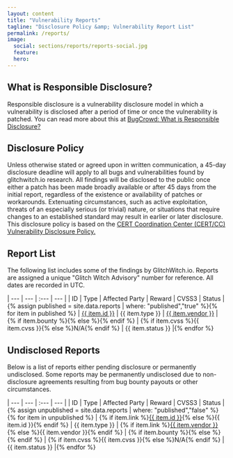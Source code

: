 ```yaml
---
layout: content
title: "Vulnerability Reports"
tagline: "Disclosure Policy &amp; Vulnerability Report List"
permalink: /reports/
image:
  social: sections/reports/reports-social.jpg
  feature:
  hero:
---
```

## What is Responsible Disclosure?
Responsible disclosure is a vulnerability disclosure model in which a vulnerability is disclosed after a period of time or once the vulnerability is patched. You can read more about this at [BugCrowd: What is Responsible Disclosure?](https://www.bugcrowd.com/resource/what-is-responsible-disclosure/)

## Disclosure Policy

Unless otherwise stated or agreed upon in written communication, a 45-day disclosure deadline will apply to all bugs and vulnerabilities found by glitchwitch.io research. All findings will be disclosed to the public once either a patch has been made broadly available or after 45 days from the initial report, regardless of the existence or availability of patches or workarounds. Extenuating circumstances, such as active exploitation, threats of an especially serious (or trivial) nature, or situations that require changes to an established standard may result in earlier or later disclosure. This disclosure policy is based on the [CERT Coordination Center (CERT/CC) Vulnerability Disclosure Policy.](https://vuls.cert.org/confluence/display/Wiki/Vulnerability+Disclosure+Policy)

## Report List

The following list includes some of the findings by GlitchWitch.io. Reports are assigned a unique "Glitch Witch Advisory" number for reference. All dates are recorded in UTC.

| --- | --- | :--- | --- |
| ID | Type | Affected Party | Reward | CVSS3 | Status |{% assign published = site.data.reports | where: "published","true" %}{% for item in published %}
| <a href="{% if item.link %}{{ item.link }}{% else %}{{ site.url }}/reports/{{ item.id | remove: 'GWA-2018-00' }}{% endif %}">{{ item.id }}</a> | <span title="{{item.type-long}}">{{ item.type }}</span> | <a href="{% if item.link %}{{ item.link }}{% else %}{{ site.url }}/reports/{{ item.id | remove: 'GWA-2018-00' }}{% endif %}/">{{ item.vendor }}</a> | {% if item.bounty %}<span style="color:green;background:none;" title="${{item.bounty}}"><i class="fas fa-check-circle"></i></span>{% else %}<span style="background:none;" title="No Bounty Paid"><i class="fas fa-times-circle"></i></span>{% endif %} | {% if item.cvss %}<span title="{{item.cvss-string}}">{{ item.cvss }}</span>{% else %}N/A{% endif %} | {{ item.status }} |{% endfor %}

## Undisclosed Reports

Below is a list of reports either pending disclosure or permanently undisclosed. Some reports may be permanently undisclosed due to non-disclosure agreements resulting from bug bounty payouts or other circumstances.

| --- | --- | :--- | --- |
| ID | Type | Affected Party | Reward | CVSS3 | Status |{% assign unpublished = site.data.reports | where: "published","false" %}{% for item in unpublished %}
| {% if item.link %}<a href="{{ item.link }}">{{ item.id }}</a>{% else %}{{ item.id }}{% endif %} | <span title="{{item.type-long}}">{{ item.type }}</span> | {% if item.link %}<a href="{{ item.link }}/">{{ item.vendor }}</a>{% else %}{{ item.vendor }}{% endif %} | {% if item.bounty %}<span style="color:green;background:none;" title="${{item.bounty}}"><i class="fas fa-check-circle"></i></span>{% else %}<span style="background:none;" title="No Bounty Paid or Private Contract"><i class="fas fa-times-circle"></i></span>{% endif %} | {% if item.cvss %}<span title="{{item.cvss-string}}">{{ item.cvss }}</span>{% else %}N/A{% endif %} | {{ item.status }} |{% endfor %}
